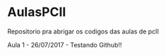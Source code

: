 # AulasPCII
Repositorio pra abrigar os codigos das aulas de pcII

Aula 1 - 26/07/2017 - Testando Github!!

